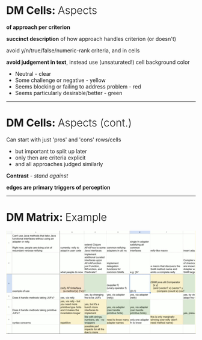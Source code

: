 # DM Cells: <span style="font-weight: 300">Aspects</span>

**of approach per criterion**

**succinct description** of how approach handles criterion (or doesn't)

avoid y/n/true/false/numeric-rank criteria, and in cells

**avoid judgement in text**, instead use (unsaturated!) cell background color
- Neutral - clear
- Some challenge or negative - yellow
- Seems blocking or failing to address problem - red
- Seems particularly desirable/better - green

---

# DM Cells: <span style="font-weight: 300">Aspects (cont.)</span>

Can start with just 'pros' and 'cons' rows/cells
- but important to split up later 
- only then are criteria explicit 
- and all approaches judged similarly

**Contrast** - _stand against_

**edges are primary triggers of perception**

---
# DM Matrix: <span style="font-weight: 300">Example</span>

![Java DM Example](images/DM_Example_Java.jpg)

